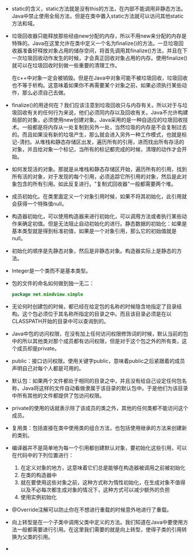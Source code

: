 * static的含义，static方法就是没有this的方法，在内部不能调用非静态方法。Java中禁止使用全局方法，但是在类中置入static方法就可以访问其他static方法和域。

* 垃圾回收器只能释放那些经由new分配的内存，所以不用new来分配的内存是特殊的。Java在这里允许在类中定义一个名为finalize()的方法。一旦垃圾回收器准备好释放对象占用的储存空间，将首先调用其finalize()方法，并且在下一次垃圾回收动作发生的时候，才会真正回收对象占用的内存。使用finalize()就可以在垃圾回收时刻做一些重要的清理工作。

  在c++中对象一定会被销毁。但是在Java中对象可能不被垃圾回收，垃圾回收也不等于析构。这意味着如果你不再需要某个对象之前，如果必须执行某些动作，那么必须自己去做。



* finalize()的用途何在？我们应该注意到垃圾回收只与内存有关。所以对于与垃圾回收有关的任何行为来说，他们必须同内存以及回收有关。Java不允许构建局部的对象，必须使用new创建对象。Java采用的是一种自适应的垃圾回收技术。一般都是将内存从一处复制到另外一处，当然垃圾的内存是不会复制过去的。而且如果没有新的垃圾产生，那么就会进入另外一种工作模式，也就是标记-清扫。从堆栈和静态存储区出发，遍历所有的引用，进而找出所有存活的对象，并且给对象一个标记，当所有的标记都完成的时候，清理的动作才会开始。

* 如何发现活的对象。那就是从堆栈和静态存储区开始，遍历所有的引用，找到所有活的对象，对于发现的每个引用，必须追踪它所引用的对象，然后是此对象包含的所有引用。如此反复进行。"复制式回收器"一般都需要两个堆。

* 成员初始化。在类里面定义一个对象引用时候，如果不将其初始化，此引用就会获得一个特殊值null。

* 构造器初始化，可以使用构造器来进行初始化，可以调用方法或者执行某些动作来确定初值。但是无法阻止自动初始化的进行。静态数据的初始化：如果是基本类型就是得到标准初值，如果是一个对象引用，那么它的初始值就是null。

* 初始化的顺序是先静态对象，然后是非静态对象。构造器实际上是静态的方法。

* Integer是一个类而不是基本类型。

* 包的文件的命名如何做到独一无二：

  ```java
  package net.mindview.simple
  ```

* 无论何时创建包的时候，都已经在给定包的名称的时候隐含地指定了目录结构。这个包必须位于其名称所指定的目录之中。而且该目录必须是在以CLASSPATH开始的目录中可以查询到的。

* Java中包的访问权限，在没有加上任何访问权限修饰词的时候，默认当前的包中的所以其他类对那个成员都有访问权限，但是对于这个包之外的所有类，这个成员却是private。

* public：接口访问权限。使用关键字public，意味着public之后紧跟着的成员声明自己对每个人都是可用的。

* 默认包：如果两个文件都处于相同的目录之中，并且没有给自己设定任何包名称，Java将这样的文件自动看做隶属于该目录的默认包中。于是他们为该目录中所有其他的文件都提供了包访问权限。

* private的使用的话就表示除了该成员的类之外，其他的任何类都不能访问这个成员。

* 复用类：包括直接在类中使用类的组合方法，也包括使用继承的方法来创建新的类别。

* 编译器并不是简单地为每一个引用都创建默认对象，要初始化这些引用，可以在代码中的下列位置进行：

  1. 在定义对象的地方，这意味着它们总是能够在构造器被调用之前被初始化
  2. 在类的构造器中
  3. 就在要使用这些对象之前，这种方式称为惰性初始化，在生成对象不值得以及不必每次都生成对象的情况下，这种方式可以减少额外的负担
  4. 使用实例初始化

* @Override注解可以防止你在不想进行重载的时候意外地进行了重载。

* 向上转型是在一个子类中调用父类中定义的方法。我们知道在Java中要使用方法一般都需要进行引用。在这里我们需要的就是向上转型，使得子类的引用转换为父类的引用。

* ​